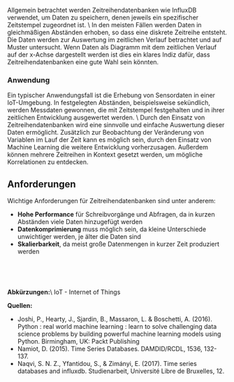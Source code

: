 Allgemein betrachtet werden Zeitreihendatenbanken wie InfluxDB verwendet, um Daten zu speichern, denen jeweils ein spezifischer Zeitstempel zugeordnet ist. \\
In den meisten Fällen werden Daten in gleichmäßigen Abständen erhoben, so dass eine diskrete Zeitreihe entsteht. Die Daten werden zur Auswertung im zeitlichen Verlauf betrachtet und auf Muster untersucht. Wenn Daten als Diagramm mit dem zeitlichen Verlauf auf der x-Achse dargestellt werden ist dies ein klares Indiz dafür, dass Zeitreihendatenbanken eine gute Wahl sein könnten.

### Anwendung
Ein typischer Anwendungsfall ist die Erhebung von Sensordaten in einer IoT-Umgebung. In festgelegten Abständen, beispielsweise sekündlich, werden Messdaten gewonnen, die mit Zeitstempel festgehalten und in ihrer zeitlichen Entwicklung ausgewertet werden. \\
Durch den Einsatz von Zeitreihendatenbanken wird eine sinnvolle und einfache Auswertung dieser Daten ermöglicht. Zusätzlich zur Beobachtung der Veränderung von Variablen im Lauf der Zeit kann es möglich sein, durch den Einsatz von Machine Learning die weitere Entwicklung vorherzusagen. Außerdem können mehrere Zeitreihen in Kontext gesetzt werden, um mögliche Korrelationen zu entdecken.

## Anforderungen

Wichtige Anforderungen für Zeitreihendatenbanken sind unter anderem:
- **Hohe Performance** für Schreibvorgänge und Abfragen, da in kurzen Abständen viele Daten hinzugefügt werden
- **Datenkomprimierung** muss möglich sein, da kleine Unterschiede unwichtiger werden, je älter die Daten sind
- **Skalierbarkeit**, da meist große Datenmengen in kurzer Zeit produziert werden

&nbsp;

&nbsp;

**Abkürzungen:**\\
IoT - Internet of Things

**Quellen:**
- Joshi, P., Hearty, J., Sjardin, B., Massaron, L. & Boschetti, A. (2016). Python : real world machine learning : learn to solve challenging data science problems by building powerful machine learning models using Python. Birmingham, UK: Packt Publishing
- Namiot, D. (2015). Time Series Databases. DAMDID/RCDL, 1536, 132-137.
- Naqvi, S. N. Z., Yfantidou, S., & Zimányi, E. (2017). Time series databases and influxdb. Studienarbeit, Université Libre de Bruxelles, 12.

